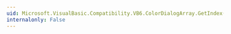 ```yaml
---
uid: Microsoft.VisualBasic.Compatibility.VB6.ColorDialogArray.GetIndex(System.Windows.Forms.ColorDialog)
internalonly: False
---
```

